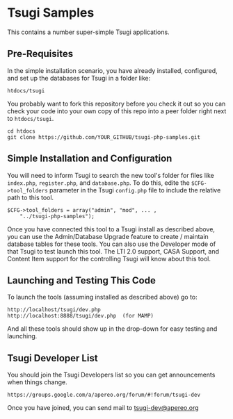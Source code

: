 
Tsugi Samples
=============

This contains a number super-simple Tsugi applications.  

Pre-Requisites
--------------

In the simple installation scenario, you have already installed,
configured, and set up the databases for Tsugi in a folder like:

    htdocs/tsugi


You probably want to fork this repository before you check it out
so you can check your code into your own copy of this repo into a peer
folder right next to `htdocs/tsugi`.

    cd htdocs
    git clone https://github.com/YOUR_GITHUB/tsugi-php-samples.git 


Simple Installation and Configuration
-------------------------------------

You will need to inform Tsugi to search the new tool's folder
for files like `index.php`, `register.php`, and `database.php`.
To do this, edite the `$CFG->tool_folders` parameter in the 
Tsugi `config.php` file to include the relative path to this tool.

    $CFG->tool_folders = array("admin", "mod", ... ,
        "../tsugi-php-samples");

Once you have connected this tool to a Tsugi install as described above, 
you can use the Admin/Database Upgrade feature to create / maintain database 
tables for these tools.  You can also use the Developer mode of that Tsugi to
test launch this tool.   The LTI 2.0 support, CASA Support, and Content Item
support for the controlling Tsugi will know about this tool.

Launching and Testing This Code
-------------------------------

To launch the tools (assuming installed as described above) go to:

    http://localhost/tsugi/dev.php
    http://localhost:8888/tsugi/dev.php  (for MAMP)

And all these tools should show up in the drop-down for easy testing 
and launching.
 
Tsugi Developer List
--------------------

You should join the Tsugi Developers list so you can get 
announcements when things change.

    https://groups.google.com/a/apereo.org/forum/#!forum/tsugi-dev

Once you have joined, you can send mail to tsugi-dev@apereo.org


